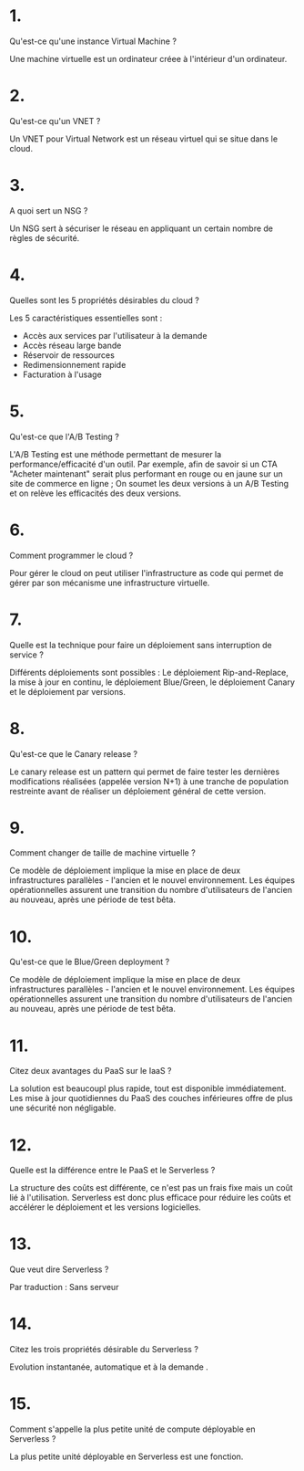 # 1.
Qu'est-ce qu'une instance Virtual Machine ?

Une machine virtuelle est un ordinateur créee à l'intérieur d'un ordinateur.

# 2.
Qu'est-ce qu'un VNET ?

Un VNET pour Virtual Network est un réseau virtuel qui se situe dans le cloud.

# 3.
A quoi sert un NSG ?

Un NSG sert à sécuriser le réseau en appliquant un certain nombre de règles de sécurité.

# 4.
Quelles sont les 5 propriétés désirables du cloud ?

Les 5 caractéristiques essentielles sont : 

- Accès aux services par l'utilisateur à la demande
- Accès réseau large bande
- Réservoir de ressources
- Redimensionnement rapide
- Facturation à l'usage

# 5.
Qu'est-ce que l'A/B Testing ?

L'A/B Testing est une méthode permettant de mesurer la performance/efficacité d'un outil. Par exemple, afin de savoir si un CTA "Acheter maintenant" serait plus performant en rouge ou en jaune sur un site de commerce en ligne ; On soumet les deux versions à un A/B Testing et on relève les efficacités des deux versions.

# 6.
Comment programmer le cloud ?

Pour gérer le cloud on peut utiliser l'infrastructure as code qui permet de gérer par son mécanisme une infrastructure virtuelle.

# 7.
Quelle est la technique pour faire un déploiement sans interruption de service ?

Différents déploiements sont possibles : Le déploiement Rip-and-Replace, la mise à jour en continu, le déploiement Blue/Green, le déploiement Canary et le déploiement par versions.
# 8.
Qu'est-ce que le Canary release ?

Le canary release est un pattern qui permet de faire tester les dernières modifications réalisées (appelée version N+1) à une tranche de population restreinte avant de réaliser un déploiement général de cette version.

# 9.
Comment changer de taille de machine virtuelle ?

Ce modèle de déploiement implique la mise en place de deux infrastructures parallèles - l'ancien et le nouvel environnement. Les équipes opérationnelles assurent une transition du nombre d'utilisateurs de l'ancien au nouveau, après une période de test bêta.

# 10.
Qu'est-ce que le Blue/Green deployment ?

Ce modèle de déploiement implique la mise en place de deux infrastructures parallèles - l'ancien et le nouvel environnement. Les équipes opérationnelles assurent une transition du nombre d'utilisateurs de l'ancien au nouveau, après une période de test bêta.

# 11.
Citez deux avantages du PaaS sur le IaaS ?

La solution est beaucoupl plus rapide, tout est disponible immédiatement. Les mise à jour quotidiennes du PaaS des couches inférieures offre de plus une sécurité non négligable.

# 12.
Quelle est la différence entre le PaaS et le Serverless ?

La structure des coûts est différente, ce n'est pas un frais fixe mais un coût lié à l'utilisation. Serverless est donc plus efficace pour réduire les coûts et accélérer le déploiement et les versions logicielles.

# 13.
Que veut dire Serverless ?

Par traduction : Sans serveur

# 14.
Citez les trois propriétés désirable du Serverless ?

Evolution instantanée, automatique et à la demande .

# 15.
Comment s'appelle la plus petite unité de compute déployable en Serverless ?

La plus petite unité déployable en Serverless est une fonction.
